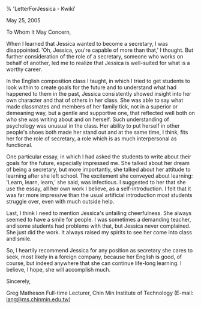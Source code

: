 % 'LetterForJessica - Kwiki'

May 25, 2005

To Whom It May Concern,

When I learned that Jessica
wanted to become a secretary, I
was disappointed. 'Oh, Jessica,
you're capable of more than
that,' I thought. But further
consideration of the role of a
secretary, someone who works on
behalf of another, led me to
realize that Jessica is
well-suited for what is a worthy
career.

In the English composition class
I taught, in which I tried to get
students to look within to create
goals for the future and to
understand what had happened to
them in the past, Jessica
consistently showed insight into
her own character and that of
others in her class. She was able
to say what made classmates and
members of her family tick, not
in a superior or demeaning way,
but a gentle and supportive one,
that reflected well both on who
she was writing about and on
herself. Such understanding of
psychology was unusual in the
class. Her ability to put herself
in other people's shoes both
made her stand out and at the
same time, I think, fits her for
the role of secretary, a role
which is as much interpersonal as
functional.

One particular essay, in which I
had asked the students to write
about their goals for the future,
especially impressed me. She
talked about her dream of being a
secretary, but more importantly,
she talked about her attitude to
learning after she left school.
The excitement she conveyed about
learning: 'Learn, learn,
learn,' she said, was
infectious. I suggested to her
that she use the essay, all her
own work I believe, as a
self-introduction. I felt that it
was far more impressive than the
usual artificial introduction
most students struggle over, even
with much outside help.

Last, I think I need to mention
Jessica's unfailing
cheerfulness. She always seemed
to have a smile for people. I was
sometimes a demanding teacher,
and some students had problems
with that, but Jessica never
complained. She just did the
work. It always raised my spirits
to see her come into class and
smile.

So, I heartily recommend Jessica
for any position as secretary she
cares to seek, most likely in a
foreign company, because her
English is good, of course, but
indeed anywhere that she can
continue life-long learning. I
believe, I hope, she will
accomplish much.

Sincerely,

Greg Matheson Full-time Lecturer,
Chin Min Institute of Technology
(E-mail:
<lang@ms.chinmin.edu.tw>)
